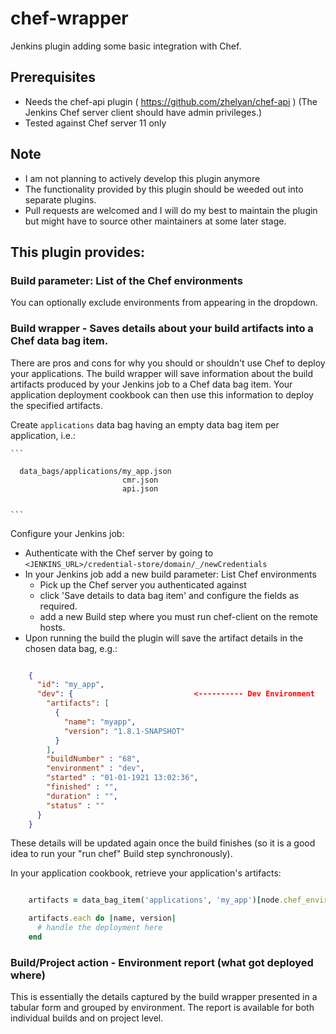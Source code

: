 # chef-wrapper

Jenkins plugin adding some basic integration with Chef.
 
## Prerequisites

- Needs the chef-api plugin ( https://github.com/zhelyan/chef-api ) (The Jenkins Chef server client should have admin privileges.)
- Tested against Chef server 11 only

## Note

- I am not planning to actively develop this plugin anymore
- The functionality provided by this plugin should be weeded out into separate plugins. 
- Pull requests are welcomed and I will do my best to maintain the plugin but might have to source other maintainers at some later stage. 


## This plugin provides:

### Build parameter: List of the Chef environments

  You can optionally exclude environments from appearing in the dropdown.
  
### Build wrapper - Saves details about your build artifacts into a Chef data bag item.

   There are pros and cons for why you should or shouldn't use Chef to deploy your applications. The build wrapper will save information about the build artifacts produced by your Jenkins job to a Chef data bag item. 
   Your application deployment cookbook can then use this information to deploy the specified artifacts.
   
   Create  `applications` data bag having an empty data bag item per application, i.e.:


    ```
    
      data_bags/applications/my_app.json
                             cmr.json
                             api.json

    
    ```

Configure your Jenkins job:

* Authenticate with the Chef server by going to `<JENKINS_URL>/credential-store/domain/_/newCredentials`
* In your Jenkins job add a new build parameter: List Chef environments
    * Pick up the Chef server you authenticated against
    * click 'Save details to data bag item' and configure the fields as required.
    * add a new Build step where you must run chef-client on the remote hosts.
* Upon running the build the plugin will save the artifact details in the chosen data bag, e.g.:


```json

    {
      "id": "my_app",
      "dev": {                           <---------- Dev Environment
        "artifacts": [
          {
            "name": "myapp",
            "version": "1.8.1-SNAPSHOT"
          }
        ],
        "buildNumber" : "68",
        "environment" : "dev",
        "started" : "01-01-1921 13:02:36",
        "finished" : "",
        "duration" : "",
        "status" : ""
      }
    }

```

These details will be updated again once the build finishes (so it is a good idea to run your "run chef" Build step synchronously).


In your application cookbook, retrieve your application's artifacts:

```ruby

    artifacts = data_bag_item('applications', 'my_app')[node.chef_environment]['artifacts']

    artifacts.each do |name, version|
      # handle the deployment here
    end

```


### Build/Project action - Environment report (what got deployed where)

This is essentially the details captured by the build wrapper presented in a tabular form and grouped by environment.
The report is available for both individual builds and on project level.